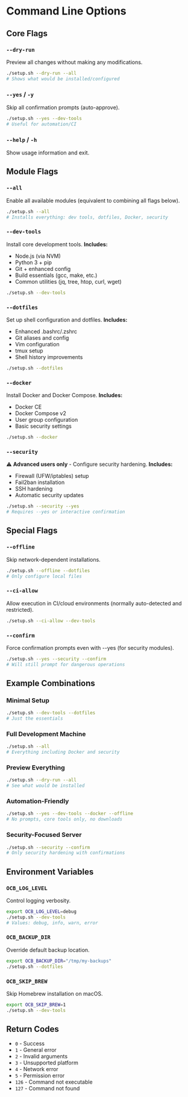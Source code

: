 # Command Line Options

## Core Flags

### `--dry-run`
Preview all changes without making any modifications.
```bash
./setup.sh --dry-run --all
# Shows what would be installed/configured
```

### `--yes` / `-y`
Skip all confirmation prompts (auto-approve).
```bash
./setup.sh --yes --dev-tools
# Useful for automation/CI
```

### `--help` / `-h`
Show usage information and exit.

## Module Flags

### `--all`
Enable all available modules (equivalent to combining all flags below).
```bash
./setup.sh --all
# Installs everything: dev tools, dotfiles, Docker, security
```

### `--dev-tools`
Install core development tools.
**Includes:**
- Node.js (via NVM)
- Python 3 + pip
- Git + enhanced config
- Build essentials (gcc, make, etc.)
- Common utilities (jq, tree, htop, curl, wget)

```bash
./setup.sh --dev-tools
```

### `--dotfiles`
Set up shell configuration and dotfiles.
**Includes:**
- Enhanced .bashrc/.zshrc
- Git aliases and config
- Vim configuration
- tmux setup
- Shell history improvements

```bash
./setup.sh --dotfiles
```

### `--docker`
Install Docker and Docker Compose.
**Includes:**
- Docker CE
- Docker Compose v2
- User group configuration
- Basic security settings

```bash
./setup.sh --docker
```

### `--security`
⚠️ **Advanced users only** - Configure security hardening.
**Includes:**
- Firewall (UFW/iptables) setup
- Fail2ban installation
- SSH hardening
- Automatic security updates

```bash
./setup.sh --security --yes
# Requires --yes or interactive confirmation
```

## Special Flags

### `--offline`
Skip network-dependent installations.
```bash
./setup.sh --offline --dotfiles
# Only configure local files
```

### `--ci-allow`
Allow execution in CI/cloud environments (normally auto-detected and restricted).
```bash
./setup.sh --ci-allow --dev-tools
```

### `--confirm`
Force confirmation prompts even with --yes (for security modules).
```bash
./setup.sh --yes --security --confirm
# Will still prompt for dangerous operations
```

## Example Combinations

### Minimal Setup
```bash
./setup.sh --dev-tools --dotfiles
# Just the essentials
```

### Full Development Machine
```bash
./setup.sh --all
# Everything including Docker and security
```

### Preview Everything
```bash
./setup.sh --dry-run --all
# See what would be installed
```

### Automation-Friendly
```bash
./setup.sh --yes --dev-tools --docker --offline
# No prompts, core tools only, no downloads
```

### Security-Focused Server
```bash
./setup.sh --security --confirm
# Only security hardening with confirmations
```

## Environment Variables

### `OCB_LOG_LEVEL`
Control logging verbosity.
```bash
export OCB_LOG_LEVEL=debug
./setup.sh --dev-tools
# Values: debug, info, warn, error
```

### `OCB_BACKUP_DIR`
Override default backup location.
```bash
export OCB_BACKUP_DIR="/tmp/my-backups"
./setup.sh --dotfiles
```

### `OCB_SKIP_BREW`
Skip Homebrew installation on macOS.
```bash
export OCB_SKIP_BREW=1
./setup.sh --dev-tools
```

## Return Codes

- `0` - Success
- `1` - General error
- `2` - Invalid arguments
- `3` - Unsupported platform
- `4` - Network error
- `5` - Permission error
- `126` - Command not executable
- `127` - Command not found